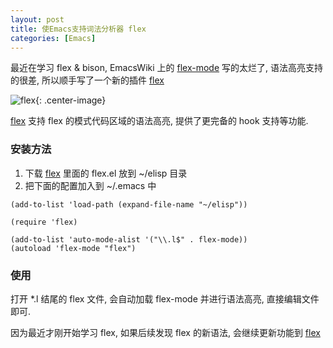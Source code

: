 ```yaml
---
layout: post
title: 使Emacs支持词法分析器 flex
categories: [Emacs]
---
```


最近在学习 flex & bison,
EmacsWiki 上的 [flex-mode](https://www.emacswiki.org/emacs/FlexMode) 写的太烂了, 语法高亮支持的很差, 所以顺手写了一个新的插件 [flex](https://github.com/manateelazycat/flex)

![flex]({{site.url}}/pics/flex/flex.png){: .center-image}


[flex](https://github.com/manateelazycat/flex) 支持 flex 的模式代码区域的语法高亮, 提供了更完备的 hook 支持等功能.

### 安装方法

1.  下载 [flex](https://github.com/manateelazycat/flex) 里面的 flex.el 放到 ~/elisp 目录
2.  把下面的配置加入到 ~/.emacs 中

```elisp
(add-to-list 'load-path (expand-file-name "~/elisp"))

(require 'flex)

(add-to-list 'auto-mode-alist '("\\.l$" . flex-mode))
(autoload 'flex-mode "flex")
```

### 使用
打开 *.l 结尾的 flex 文件, 会自动加载 flex-mode 并进行语法高亮, 直接编辑文件即可.

因为最近才刚开始学习 flex, 如果后续发现 flex 的新语法, 会继续更新功能到 [flex](https://github.com/manateelazycat/flex)
